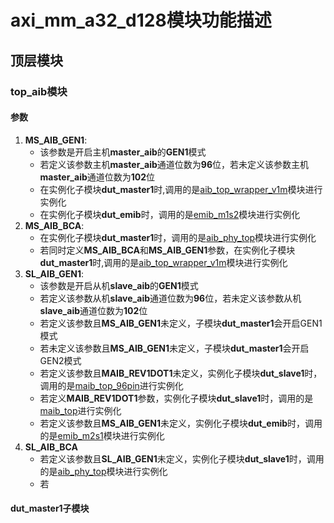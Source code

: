 # axi_mm_a32_d128模块功能描述
## 顶层模块
### top_aib模块
#### 参数
1. **MS_AIB_GEN1**:
    - 该参数是开启主机**master_aib**的**GEN1**模式
    - 若定义该参数主机**master_aib**通道位数为**96**位，若未定义该参数主机**master_aib**通道位数为**102**位
    - 在实例化子模块**dut_master1**时,调用的是[aib_top_wrapper_v1m][1]模块进行实例化
    - 在实例化子模块**dut_emib**时，调用的是[emib_m1s2][3]模块进行实例化 
2. **MS_AIB_BCA**:
    - 在实例化子模块**dut_master1**时，调用的是[aib_phy_top][2]模块进行实例化
    - 若同时定义**MS_AIB_BCA**和**MS_AIB_GEN1**参数，在实例化子模块**dut_master1**时,调用的是[aib_top_wrapper_v1m][1]模块进行实例化
3. **SL_AIB_GEN1**:
    - 该参数是开启从机**slave_aib**的**GEN1**模式
    - 若定义该参数从机**slave_aib**通道位数为**96**位，若未定义该参数从机**slave_aib**通道位数为**102**位
    - 若定义该参数且**MS_AIB_GEN1**未定义，子模块**dut_master1**会开启GEN1模式
    - 若未定义该参数且**MS_AIB_GEN1**未定义，子模块**dut_master1**会开启GEN2模式
    - 若定义该参数且**MAIB_REV1DOT1**未定义，实例化子模块**dut_slave1**时，调用的是[maib_top_96pin][5]进行实例化
    - 若定义**MAIB_REV1DOT1**参数，实例化子模块**dut_slave1**时，调用的是[maib_top][6]进行实例化
    - 若定义该参数且**MS_AIB_GEN1**未定义，实例化子模块**dut_emib**时，调用的是[emib_m2s1][4]模块进行实例化
4. **SL_AIB_BCA**
    - 若定义该参数且**SL_AIB_GEN1**未定义，实例化子模块**dut_slave1**时，调用的是[aib_phy_top][7]模块进行实例化
    - 若


#### dut_master1子模块


[1]:https://github.com/chipsalliance/aib-phy-hardware/blob/master/v1.0/rev2/rtl/v1_master/c3aibadapt_wrap/rtl/aib_top_wrapper_v1m.sv
[2]:https://github.com/chipsalliance/aib-phy-hardware/blob/master/v2.0/rev1.1/rtl/bca/src/rtl/aib_top/aib_phy_top.v
[3]:https://github.com/chipsalliance/aib-phy-hardware/blob/master/v2.0/rev1/dv/emib/emib_ch_m1s2.sv
[4]:https://github.com/chipsalliance/aib-phy-hardware/blob/master/v2.0/rev1/dv/emib/emib_ch_m2s1.sv
[5]:https://github.com/chipsalliance/aib-phy-hardware/blob/master/v1.0/rev2/rtl/v1_slave/s10aib/rtl/maib_top_96pin.sv
[6]:https://github.com/chipsalliance/aib-phy-hardware/blob/master/v2.0/rev1.1/rtl/maib_rev1.1/maib_top_96pin.sv
[7]:https://github.com/chipsalliance/aib-phy-hardware/blob/master/v2.0/rev1.1/rtl/bca/src/rtl/aib_top/aib_phy_top.v